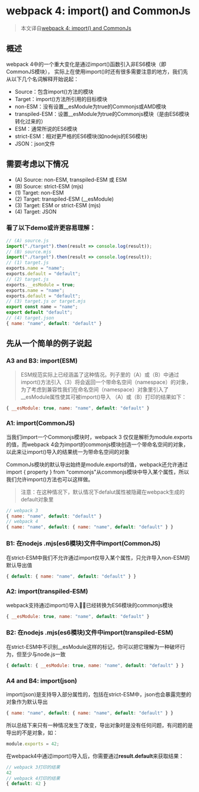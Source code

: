 # webpack 4: import() and CommonJs

>本文译自[webpack 4: import() and CommonJs](https://medium.com/webpack/webpack-4-import-and-commonjs-d619d626b655)

## 概述

webpack 4中的一个重大变化是通过import()函数引入非ES6模块（即CommonJS模块），
实际上在使用import()时还有很多需要注意的地方，我们先从以下几个名词解释开始说起：
+ Source：包含import()方法的模块
+ Target：import()方法所引用的目标模块
+ non-ESM：没有设置__esModule为true的Commonjs或AMD模块
+ transpiled-ESM：设置__esModule为true的Commonjs模块（是由ES6模块转化过来的）
+ ESM：通常所说的ES6模块
+ strict-ESM：相对更严格的ES6模块(如nodejs的ES6模块)
+ JSON：json文件

## 需要考虑以下情况

+ (A) Source: non-ESM, transpiled-ESM 或 ESM
+ (B) Source: strict-ESM (mjs)
+ (1) Target: non-ESM
+ (2) Target: transpiled-ESM (__esModule)
+ (3) Target: ESM or strict-ESM (mjs)
+ (4) Target: JSON

### 看了以下demo或许更容易理解：

```js
// (A) source.js
import("./target").then(result => console.log(result));
// (B) source.mjs
import("./target").then(result => console.log(result));
// (1) target.js
exports.name = "name";
exports.default = "default";
// (2) target.js
exports.__esModule = true;
exports.name = "name";
exports.default = "default";
// (3) target.js or target.mjs
export const name = "name";
export default "default";
// (4) target.json
{ name: "name", default: "default" }
```

## 先从一个简单的例子说起

### A3 and B3: import(ESM)

>ESM规范实际上已经涵盖了这种情况。列子里的（A）或（B）中通过import()方法引入（3）将会返回一个带命名空间（namespace）的对象，为了考虑到兼容性我们在命名空间（namespace）对象里引入了__esModule属性使其可被import()导入
（A）或（B）打印的结果如下：

```js
{ __esModule: true, name: "name", default: "default" }
```

### A1: import(CommonJS)

当我们import一个Commonjs模块时，webpack 3 仅仅是解析为module.exports的值，而webpack 4会为import的commonjs模块创造一个带命名空间的对象，以此来让import()导入的结果统一为带命名空间的对象

CommonJs模块的默认导出始终是module.exports的值，webpack还允许通过import { property } from "commonjs"从commonjs模块中导入某个属性，所以我们允许import()方法也可以这样做。
> 注意：在这种情况下，默认情况下defalut属性被隐藏在webpack生成的default对象里

```js
// webpack 3
{ name: "name", default: "default" }
// webpack 4
{ name: "name", default: { name: "name", default: "default" } }
```

### B1: 在nodejs .mjs(es6模块)文件中import(CommonJS)

在strict-ESM中我们不允许通过import仅导入某个属性，只允许导入non-ESM的默认导出值

```js
{ default: { name: "name", default: "default" } }
```

### A2: import(transpiled-ESM)

webpack支持通过import()导入已经转换为ES6模块的commonjs模块

```js
{ __esModule: true, name: "name", default: "default" }
```

### B2: 在nodejs .mjs(es6模块)文件中import(transpiled-ESM)

在strict-ESM中不识别__esModule这样的标记，你可以把它理解为一种破坏行为，但至少与node.js一致

```js
{ default: { __esModule: true, name: "name", default: "default" } }
```

### A4 and B4: import(json)

import(json)是支持导入部分属性的，包括在strict-ESM中，json也会暴露完整的对象作为默认导出

```js
{ name: "name", default: { name: "name", default: "default" } }
```

所以总结下来只有一种情况发生了改变，导出对象时是没有任何问题，有问题的是导出的不是对象，如：

```js
module.exports = 42;
```

在webpack4中通过import()导入后，你需要通过<b>result.default</b>来获取结果：

```js
// webpack 3打印的结果
42
// webpack 4打印的结果
{ default: 42 }
```
